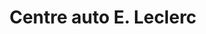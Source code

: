 ---
title: "Centre auto E. Leclerc"
url: /pradines/centre-auto-e-leclerc/
shop: réparation de voitures
---